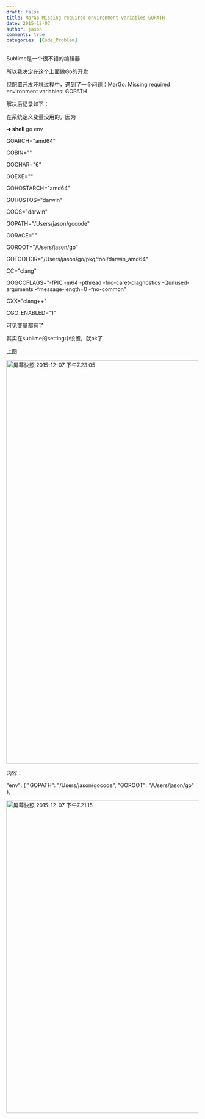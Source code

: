 ```yaml
---
draft: false
title: MarGo Missing required environment variables GOPATH
date: 2015-12-07
author: jason
comments: true
categories: [Code_Problem]
---
```

Sublime是一个很不错的编辑器

所以我决定在这个上面做Go的开发

但配置开发环境过程中，遇到了一个问题：MarGo: Missing required environment variables: GOPATH

解决后记录如下：

在系统定义变量没用的，因为
<p class="p2"><span class="s2"><b>➜ </b></span><b> </b><span class="s4"><b>shell </b></span><b> </b><span class="s1">go env</span></p>
<p class="p2"><span class="s1">GOARCH="amd64"</span></p>
<p class="p2"><span class="s1">GOBIN=""</span></p>
<p class="p2"><span class="s1">GOCHAR="6"</span></p>
<p class="p2"><span class="s1">GOEXE=""</span></p>
<p class="p2"><span class="s1">GOHOSTARCH="amd64"</span></p>
<p class="p2"><span class="s1">GOHOSTOS="darwin"</span></p>
<p class="p2"><span class="s1">GOOS="darwin"</span></p>
<p class="p2"><span class="s1">GOPATH="/Users/jason/gocode"</span></p>
<p class="p2"><span class="s1">GORACE=""</span></p>
<p class="p2"><span class="s1">GOROOT="/Users/jason/go"</span></p>
<p class="p2"><span class="s1">GOTOOLDIR="/Users/jason/go/pkg/tool/darwin_amd64"</span></p>
<p class="p2"><span class="s1">CC="clang"</span></p>
<p class="p2"><span class="s1">GOGCCFLAGS="-fPIC -m64 -pthread -fno-caret-diagnostics -Qunused-arguments -fmessage-length=0 -fno-common"</span></p>
<p class="p2"><span class="s1">CXX="clang++"</span></p>
<p class="p2"><span class="s1">CGO_ENABLED="1"</span></p>
<p class="p2">可见变量都有了</p>
其实在sublime的setting中设置，就ok了

上图

<a href="http://121.40.214.164/wp-content/uploads/2015/12/屏幕快照-2015-12-07-下午7.23.05.png"><img class="alignnone size-full wp-image-23" src="http://121.40.214.164/wp-content/uploads/2015/12/屏幕快照-2015-12-07-下午7.23.05.png" alt="屏幕快照 2015-12-07 下午7.23.05" width="1832" height="1058" /></a>

内容：

"env":
{
"GOPATH": "/Users/jason/gocode",
"GOROOT": "/Users/jason/go"
},

<a href="http://121.40.214.164/wp-content/uploads/2015/12/屏幕快照-2015-12-07-下午7.21.15.png"><img class="alignnone size-full wp-image-24" src="http://121.40.214.164/wp-content/uploads/2015/12/屏幕快照-2015-12-07-下午7.21.15.png" alt="屏幕快照 2015-12-07 下午7.21.15" width="1768" height="820" /></a>
